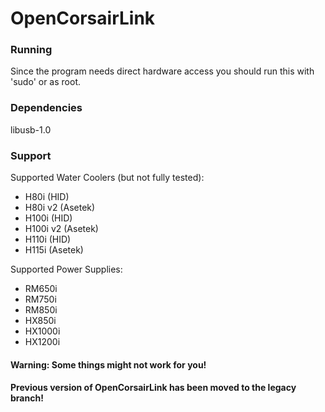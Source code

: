 OpenCorsairLink
===============
### Running
Since the program needs direct hardware access you should run this with 'sudo' or as root.  

### Dependencies
libusb-1.0  

### Support
Supported Water Coolers (but not fully tested):
 - H80i (HID)  
 - H80i v2 (Asetek)  
 - H100i (HID)  
 - H100i v2 (Asetek)  
 - H110i (HID)  
 - H115i (Asetek)  

Supported Power Supplies:
 - RM650i  
 - RM750i  
 - RM850i  
 - HX850i  
 - HX1000i  
 - HX1200i  

#### Warning: Some things might not work for you!
#### Previous version of OpenCorsairLink has been moved to the legacy branch!


